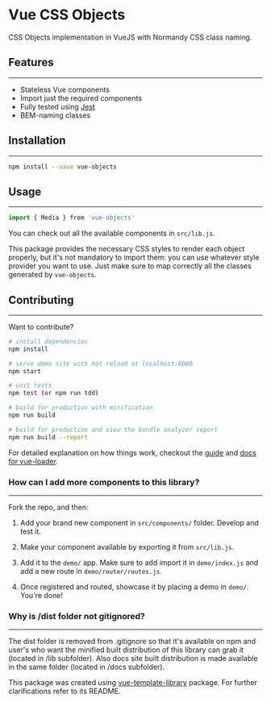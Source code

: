 # Vue CSS Objects

CSS Objects implementation in VueJS with Normandy CSS class naming.


## Features
---------------
+ Stateless Vue components
+ Import just the required components
+ Fully tested using [Jest](https://github.com/facebook/jest)
+ BEM-naming classes


## Installation
---------------
``` bash
npm install --save vue-objects
```

## Usage
---------------
``` javascript
import { Media } from 'vue-objects'
```

You can check out all the available components in `src/lib.js`.


This package provides the necessary CSS styles to render each object properly,
but it's not mandatory to import them: you can use whatever style provider
you want to use. Just make sure to map correctly all the classes generated by `vue-objects`.



## Contributing
---------------

Want to contribute?

``` bash
# install dependencies
npm install

# serve demo site with hot reload at localhost:8080
npm start

# unit tests
npm test (or npm run tdd)

# build for production with minification
npm run build

# build for production and view the bundle analyzer report
npm run build --report
```

For detailed explanation on how things work, checkout the
[guide](http://vuejs-templates.github.io/webpack/) and [docs for vue-loader](http://vuejs.github.io/vue-loader).


### How can I add more components to this library?
---------------

Fork the repo, and then:

1. Add your brand new component in `src/components/` folder. Develop and test it.

2. Make your component available by exporting it from `src/lib.js`.

3. Add it to the `demo/` app. Make sure to add import it in `demo/index.js` and add a new route in `demo/router/routes.js`.

4. Once registered and routed, showcase it by placing a demo in `demo/`. You're done!


### Why is /dist folder not gitignored?
---------------

The dist folder is removed from .gitignore so that it's available on npm and
user's who want the minified built distribution of this library can grab it
(located in /lib subfolder). Also  docs site built distribution is made
available in the same folder (located in /docs subfolder).


This package was created using [vue-template-library](https://github.com/prograhammer/vue-library-template)
package. For further clarifications refer to its README.
